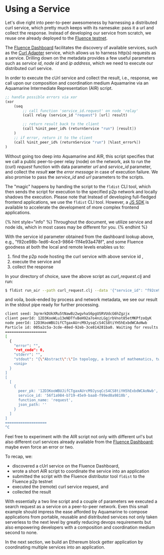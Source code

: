 # Using a Service

Let's dive right into peer-to-peer awesomeness by harnessing a distributed curl service, which pretty much keeps with its namesake: pass it a url and collect the response. Instead of developing our service from scratch, we reuse one already deployed to the [Fluence testnet](https://dash.fluence.dev/nodes).

The [Fluence Dashboard](https://dash.fluence.dev/) facilitates the discovery of available services, such as the [Curl Adapter](https://dash.fluence.dev/blueprint/929890ac497a8322df366a42c6b7d09606e589963102aa578029079e6fe743d5) service, which allows us to harness http\(s\) requests as a service. Drilling down on the metadata provides a few useful parameters such as _service id_, _node id_ and _ip address_, which we need to execute our distributed curl service.

In order to execute the cUrl service and collect the result, i.e., response, we call upon our composition and coordination medium Aquamarine via an Aquamarine Intermediate Representation \(AIR\) script.

```scheme
;; handle possible errors via xor
(xor
    (seq
        ;; call function 'service_id.request' on node 'relay'
        (call relay (service_id "request") [url] result)

        ;; return result back to the client
        (call %init_peer_id% (returnService "run") [result])
    )
    ;; if error, return it to the client
    (call %init_peer_id% (returnService "run") [%last_error%])
)
```

Without going too deep into Aquamarine and AIR, this script specifies that we call a public peer-to-peer relay \(node\) on the network, ask to run the \(curl\) _request_ function with data parameter _url_ and _service\_id_ parameter, and collect the _result_ **xor** the _error message_ in case of execution failure. We also promise to pass the _service\_id_ and _url_ parameters to the scripts.

The "magic" happens by handing the script to the `fldist` CLI tool, which then sends the script for execution to the specified p2p network and locally shadows the execution. Please note that Instead of developing full-fledged frontend applications, we use the `fldist` CLI tool. However, a [JS SDK](https://github.com/fluencelabs/fluence-js) is available to accelerate the development of more complex frontend applications.

{% hint style="info" %}
Throughout the document, we utilize service and node ids, which in most cases may be different for you.
{% endhint %}

With the service id parameter obtained from the dashboard lookup above, e.g., "f92ce98b-1ed6-4ce3-9864-11f4e93a478f", and some Fluence goodness at both the local and remote levels enables us to:

1. find the p2p node hosting the curl service with above service id ,
2. execute the service and
3. collect the response

In your directory of choice, save the above script as _curl\_request.clj_ and run:

```bash
$ fldist run_air --path curl_request.clj --data '{"service_id": "f92ce98b-1ed6-4ce3-9864-11f4e93a478f", "url":"https://api.duckduckgo.com/?q=homotopy&format=json"}' --env testnet
```

and voila, book-ended by process and network metadata, we see our result in the stdout pipe ready for further processing.

```bash
client seed: 3qrmrkDUkXRu5tNawBz2wgvhaS6pgUSRVUdcG6hZgzjx
client peerId: 12D3KooWLu13eNDTfvBeH92a7o4nzLGgjrbVnot85etMKPfzoQyK
node peerId: 12D3KooWBUJifCTgaxAUrcM9JysqCcS4CS8tiYH5hExbdWCAoNwb
Particle id: 005a2c5a-3cde-48ed-92eb-3ce814281ba0. Waiting for results... Press Ctrl+C to stop the script.
===================
[
  {
    "error": "",
    "ret_code": 0,
    "stderr": "",
    "stdout": "{\"Abstract\":\"In topology, a branch of mathematics, two continuous functions from one topological space to another are called homotopic if one can be \\\"continuously deformed\\\" into the other, such a deformation being called a homotopy between the two functions. A notable use of homotopy is the definition of homotopy groups and cohomotopy groups, important invariants in algebraic topology. In practice, there are technical difficulties in using homotopies with certain spaces. Algebraic topologists work with compactly generated spaces, CW 
    <snip>
  }
]
[
  [
    {
      peer_pk: '12D3KooWBUJifCTgaxAUrcM9JysqCcS4CS8tiYH5hExbdWCAoNwb',
      service_id: '56f1a984-b719-45e9-baa8-f99ed0a9810b',
      function_name: 'request',
      json_path: ''
    }
  ]
]
===================
^C
```

Feel free to experiment with the AIR script not only with different url's but also different curl services already available from the [Fluence Dashboard](https://dash.fluence.dev/); maybe even force an error or two.

To recap, we:

* discovered a cUrl service on the Fluence Dashboard,
* wrote a short AIR script to coordinate the service into an application
* submitted the script with the Fluence distributor tool `fldist` to the Fluence p2p testnet
* executed the \(remote\) curl service request, and
* collected the result

With essentially a two line script and a couple of parameters we executed a search request as a service on a peer-to-peer network. Even this small example should impress the ease afforded by Aquamarine to compose applications from portable, reusable and distributed services not only taken serverless to the next level by greatly reducing devops requirements but also empowering developers with a composition and coordination medium second to none.

In the next section, we build an Ethereum block getter application by coordinating multiple services into an application.

